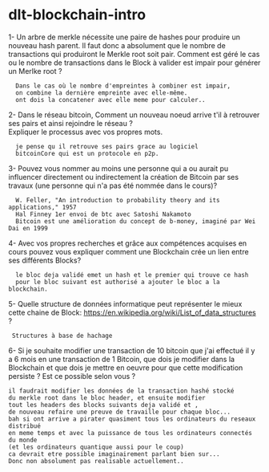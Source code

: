 # dlt-blockchain-intro

1-  Un arbre de merkle nécessite une paire de hashes pour produire un nouveau hash parent. 
    Il faut donc a absolument que le nombre de transactions qui produiront le Merkle root soit pair.
    Comment est géré le cas ou le nombre de transactions dans le Block à valider est impair pour générer un Merlke root ?


      Dans le cas où le nombre d'empreintes à combiner est impair,   
      on combine la dernière empreinte avec elle-même.   
      ont dois la concatener avec elle meme pour calculer..


2-  Dans le réseau bitcoin, Comment un nouveau noeud arrive t'il à retrouver ses pairs et ainsi rejoindre le réseau ?  
    Expliquer le processus avec vos propres mots.

      je pense qu il retrouve ses pairs grace au logiciel   
      bitcoinCore qui est un protocole en p2p.
      


3- Pouvez vous nommer au moins une personne qui a ou aurait pu influencer directement ou indirectement la création de Bitcoin par ses travaux 
    (une personne qui n'a pas été nommée dans le cours)?

      W. Feller, "An introduction to probability theory and its applications," 1957
      Hal Finney 1er envoi de btc avec Satoshi Nakamoto
      Bitcoin est une amélioration du concept de b-money, imaginé par Wei Dai en 1999


4- Avec vos propres recherches et grâce aux compétences acquises en cours pouvez vous expliquer 
   comment une Blockchain crée un lien entre ses différents Blocks?
   
      le bloc deja validé emet un hash et le premier qui trouve ce hash   
      pour le bloc suivant est authorisé a ajouter le bloc a la blockchain.



5- Quelle structure de données informatique peut représenter le mieux cette chaine de Block: 
   https://en.wikipedia.org/wiki/List_of_data_structures ?


     Structures à base de hachage



6- Si je souhaite modifier une transaction de 10 bitcoin que j'ai effectué il y a 6 mois en une transaction de 1 Bitcoin, 
   que dois je modifier dans la Blockchain et que dois je mettre en oeuvre pour que cette modification persiste ?
   Est ce possible selon vous ?


    il faudrait modifier les données de la transaction hashé stocké   
    du merkle root dans le bloc header, et ensuite modifier   
    tout les headers des blocks suivants deja validé et ,
    de nouveau refaire une preuve de travaille pour chaque bloc...
    bah si ont arrive a pirater quasiment tous les ordinateurs du reseaux distribué   
    en meme temps et avec la puissance de tous les ordinateurs connectés du monde   
    (et les ordinateurs quantique aussi pour le coup)
    ca devrait etre possible imaginairement parlant bien sur...
    Donc non absolument pas realisable actuellement..

